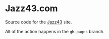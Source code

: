 Jazz43.com
===

Source code for the [Jazz43](http://jazz43.com) site.

All of the action happens in the `gh-pages` branch.
